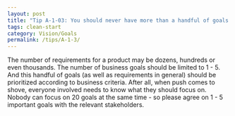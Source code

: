 ```yaml
---
layout: post
title: "Tip A-1-03: You should never have more than a handful of goals for a product."
tags: clean-start
category: Vision/Goals
permalink: /tips/A-1-3/
---
```

The number of requirements for a product may be dozens, hundreds or even thousands. The number of business goals should be limited to 1 - 5. And this handful of goals (as well as requirements in general) should be prioritized according to business criteria. After all, when push comes to shove, everyone involved needs to know what they should focus on. Nobody can focus on 20 goals at the same time - so please agree on 1 - 5 important goals with the relevant stakeholders.
